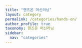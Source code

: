 ```yaml
---
title: "핸즈온 머신러닝"
layout: category
permalink: /categories/hands-on/
author_profile: true
taxonomy: 핸즈온 머신러닝
sidebar:
  nav: "categories"
---
```

